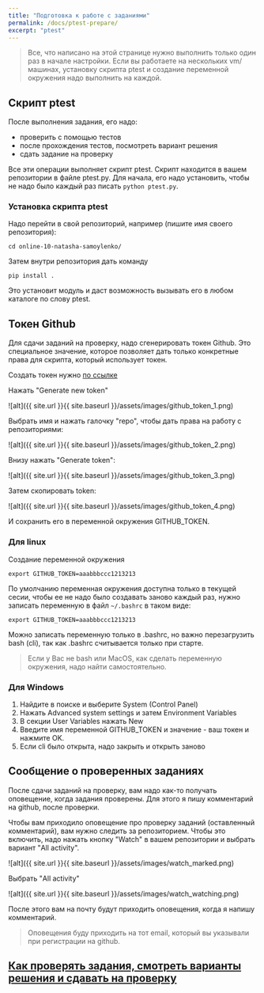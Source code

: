 ```yaml
---
title: "Подготовка к работе с заданиями"
permalink: /docs/ptest-prepare/
excerpt: "ptest"
---
```


> Все, что написано на этой странице нужно выполнить только один раз в начале настройки.
> Если вы работаете на нескольких vm/машинах, установку скрипта ptest и создание переменной окружения
> надо выполнить на каждой.

## Скрипт ptest

После выполнения задания, его надо:

* проверить с помощью тестов
* после прохождения тестов, посмотреть вариант решения
* сдать задание на проверку

Все эти операции выполняет скрипт ptest. Скрипт находится в вашем репозитории в файле ptest.py.
Для начала, его надо установить, чтобы не надо было каждый раз писать ``python ptest.py``.

### Установка скрипта ptest

Надо перейти в свой репозиторий, например (пишите имя своего репозитория):

```
cd online-10-natasha-samoylenko/
```

Затем внутри репозитория дать команду

```
pip install .
```

Это установит модуль и даст возможность вызывать его в любом каталоге по слову ptest.

## Токен Github

Для сдачи заданий на проверку, надо сгенерировать токен Github. Это специальное значение, которое позволяет дать
только конкретные права для скрипта, который использует токен.


Создать токен нужно [по ссылке](https://github.com/settings/tokens)

Нажать "Generate new token"

![alt]({{ site.url }}{{ site.baseurl }}/assets/images/github_token_1.png)

Выбрать имя и нажать галочку "repo", чтобы дать права на работу с репозиториями:

![alt]({{ site.url }}{{ site.baseurl }}/assets/images/github_token_2.png)

Внизу нажать "Generate token":

![alt]({{ site.url }}{{ site.baseurl }}/assets/images/github_token_3.png)

Затем скопировать token:

![alt]({{ site.url }}{{ site.baseurl }}/assets/images/github_token_4.png)


И сохранить его в переменной окружения GITHUB_TOKEN.

### Для linux

Создание переменной окружения

```
export GITHUB_TOKEN=aaabbbccc1213213
```

По умолчанию переменная окружения доступна только в текущей сесии, чтобы ее не надо было
создавать заново каждый раз, нужно записать переменную в файл ``~/.bashrc`` в таком виде:

```
export GITHUB_TOKEN=aaabbbccc1213213
```

Можно записать переменную только в .bashrc, но важно перезагрузить bash (cli), так как .bashrc считывается
только при старте.

> Если у Вас не bash или MacOS, как сделать переменную окружения, надо найти самостоятельно.

### Для Windows

1. Найдите в поиске и выберите System (Control Panel)
2. Нажать Advanced system settings и затем Environment Variables
3. В секции User Variables нажать New
4. Введите имя переменной GITHUB_TOKEN и значение - ваш токен и нажмите OK.
5. Если cli было открыта, надо закрыть и открыть заново


## Сообщение о проверенных заданиях

После сдачи заданий на проверку, вам надо как-то получать оповещение, когда задания проверены.
Для этого я пишу комментарий на github, после проверки.

Чтобы вам приходило оповещение про проверку заданий (оставленный комментарий),
вам нужно следить за репозиторием.
Чтобы это включить, надо нажать кнопку "Watch" в вашем репозитории и выбрать вариант "All activity".

![alt]({{ site.url }}{{ site.baseurl }}/assets/images/watch_marked.png)

Выбрать "All activity"

![alt]({{ site.url }}{{ site.baseurl }}/assets/images/watch_watching.png)


После этого вам на почту будут приходить оповещения, когда я напишу комментарий.

> Оповещения буду приходить на тот email, который вы указывали при регистрации на github.

## [Как проверять задания, смотреть варианты решения и сдавать на проверку](https://pyneng.github.io/docs/ptest/)

